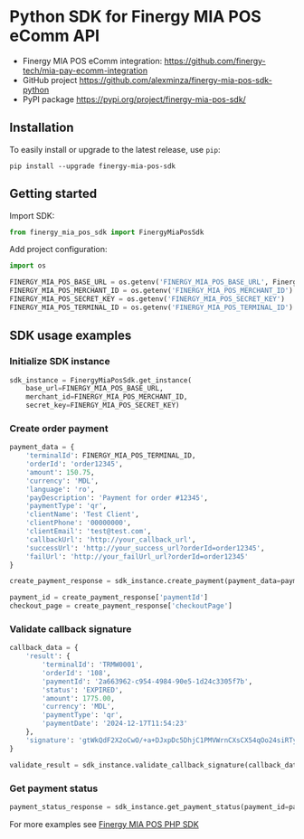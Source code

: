# Python SDK for Finergy MIA POS eComm API
* Finergy MIA POS eComm integration: https://github.com/finergy-tech/mia-pay-ecomm-integration
* GitHub project https://github.com/alexminza/finergy-mia-pos-sdk-python
* PyPI package https://pypi.org/project/finergy-mia-pos-sdk/

## Installation
To easily install or upgrade to the latest release, use `pip`:
```shell
pip install --upgrade finergy-mia-pos-sdk
```

## Getting started
Import SDK:

```python
from finergy_mia_pos_sdk import FinergyMiaPosSdk
```

Add project configuration:

```python
import os

FINERGY_MIA_POS_BASE_URL = os.getenv('FINERGY_MIA_POS_BASE_URL', FinergyMiaPosSdk.TEST_BASE_URL)
FINERGY_MIA_POS_MERCHANT_ID = os.getenv('FINERGY_MIA_POS_MERCHANT_ID')
FINERGY_MIA_POS_SECRET_KEY = os.getenv('FINERGY_MIA_POS_SECRET_KEY')
FINERGY_MIA_POS_TERMINAL_ID = os.getenv('FINERGY_MIA_POS_TERMINAL_ID')
```

## SDK usage examples
### Initialize SDK instance

```python
sdk_instance = FinergyMiaPosSdk.get_instance(
    base_url=FINERGY_MIA_POS_BASE_URL,
    merchant_id=FINERGY_MIA_POS_MERCHANT_ID,
    secret_key=FINERGY_MIA_POS_SECRET_KEY)
```

### Create order payment

```python
payment_data = {
    'terminalId': FINERGY_MIA_POS_TERMINAL_ID,
    'orderId': 'order12345',
    'amount': 150.75,
    'currency': 'MDL',
    'language': 'ro',
    'payDescription': 'Payment for order #12345',
    'paymentType': 'qr',
    'clientName': 'Test Client',
    'clientPhone': '00000000',
    'clientEmail': 'test@test.com',
    'callbackUrl': 'http://your_callback_url',
    'successUrl': 'http://your_success_url?orderId=order12345',
    'failUrl': 'http://your_failUrl_url?orderId=order12345'
}

create_payment_response = sdk_instance.create_payment(payment_data=payment_data)

payment_id = create_payment_response['paymentId']
checkout_page = create_payment_response['checkoutPage']
```

### Validate callback signature

```python
callback_data = {
    'result': {
        'terminalId': 'TRMW0001',
        'orderId': '108',
        'paymentId': '2a663962-c954-4984-90e5-1d24c3305f7b',
        'status': 'EXPIRED',
        'amount': 1775.00,
        'currency': 'MDL',
        'paymentType': 'qr',
        'paymentDate': '2024-12-17T11:54:23'
    },
    'signature': 'gtWkQdF2X2oCwO/+a+DJxpDc5DhjC1PMVWrnCXsCX54qOo24siRTy4PAjHoYet1r0KERVEL65p7UZuHcaK+TOiJptlalMUVZWbGLPf05WpyKPOPSPI1P4ZoADzJpceYsKjjZImB/+ft6OAF+ahxazhHkiT1Ze05vwD2L1D6zRohcxZl9XRJMChZcVD9bdNy23ozwuq6FwlnneJJeCPNvqveg7f5e0CD1NXWdLJ3WryP0ypcGtQGZAY+PrhkdVG5SWhYr0FFniAZIrp9yOFn3vrsUP4rpZmeqIahSV6x12pyyRsm+bs/tjw/kPR34ygG7ksXsrpwhQbltAHWeWwnOmg=='
}

validate_result = sdk_instance.validate_callback_signature(callback_data=callback_data)
```

### Get payment status

```python
payment_status_response = sdk_instance.get_payment_status(payment_id=payment_id)
```

For more examples see [Finergy MIA POS PHP SDK](https://github.com/finergy-tech/mia-pay-ecomm-php-sdk)